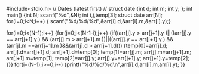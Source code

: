#include<stdio.h>  // Dates (latest first) //
struct date
{int d;
int m;
int y;
};
int main()
{int N;
scanf("%d",&N);
int i,j,temp[3];
struct date arr[N];
for(i=0;i<N;i++)
{
scanf("%d/%d/%d",&arr[i].d,&arr[i].m,&arr[i].y);}

for(i=0;i<(N-1);i++)
{for(j=0;j<(N-1-i);j++)
{if((arr[j].y > arr[j+1].y )||((arr[j].y == arr[j+1].y ) && (arr[j].m > arr[j+1].m ))||((arr[j].y == arr[j+1].y ) && (arr[j].m ==arr[j+1].m )&&(arr[j].d > arr[j+1].d)))
 {temp[0]=arr[j].d;
  arr[j].d=arr[j+1].d;
  arr[j+1].d=temp[0];
  temp[1]=arr[j].m;
  arr[j].m=arr[j+1].m;
  arr[j+1].m=temp[1];
  temp[2]=arr[j].y;
  arr[j].y=arr[j+1].y;
  arr[j+1].y=temp[2];
 }}}
for(i=(N-1);i>=0;i--)
{printf("%d/%d/%d\n",arr[i].d,arr[i].m,arr[i].y);
}}
